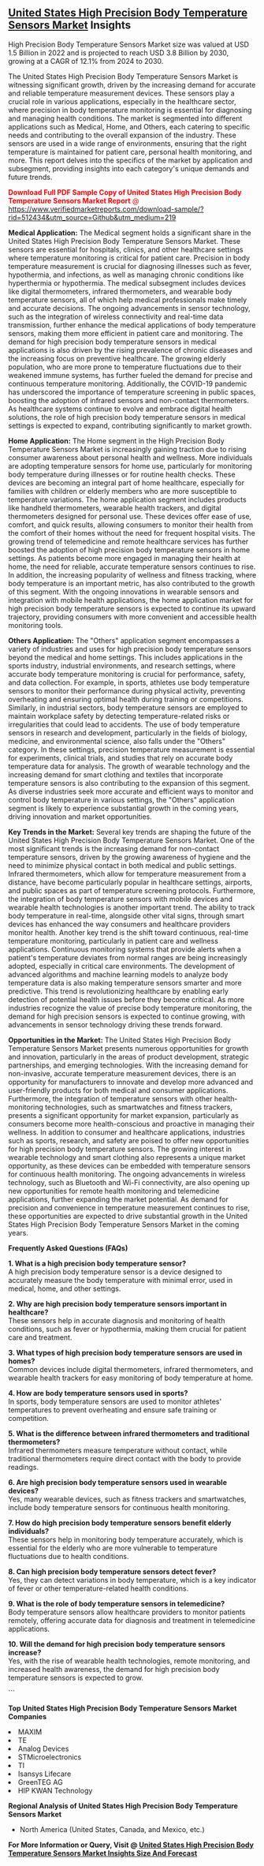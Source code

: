 <h2><a href="https://www.verifiedmarketreports.com/download-sample/?rid=512434&amp;utm_source=Github&amp;utm_medium=219" target="_blank">United States High Precision Body Temperature Sensors Market</a> Insights</h2><p>High Precision Body Temperature Sensors Market size was valued at USD 1.5 Billion in 2022 and is projected to reach USD 3.8 Billion by 2030, growing at a CAGR of 12.1% from 2024 to 2030.</p><p> <p>The United States High Precision Body Temperature Sensors Market is witnessing significant growth, driven by the increasing demand for accurate and reliable temperature measurement devices. These sensors play a crucial role in various applications, especially in the healthcare sector, where precision in body temperature monitoring is essential for diagnosing and managing health conditions. The market is segmented into different applications such as Medical, Home, and Others, each catering to specific needs and contributing to the overall expansion of the industry. These sensors are used in a wide range of environments, ensuring that the right temperature is maintained for patient care, personal health monitoring, and more. This report delves into the specifics of the market by application and subsegment, providing insights into each category's unique demands and future trends. <p><span class=""><span style="color: #ff0000;"><strong>Download Full PDF Sample Copy of United States High Precision Body Temperature Sensors Market Report</strong> @ </span><a href="https://www.verifiedmarketreports.com/download-sample/?rid=512434&amp;utm_source=Github&amp;utm_medium=219" target="_blank">https://www.verifiedmarketreports.com/download-sample/?rid=512434&amp;utm_source=Github&amp;utm_medium=219</a></span></p></p> <p><strong>Medical Application:</strong> The Medical segment holds a significant share in the United States High Precision Body Temperature Sensors Market. These sensors are essential for hospitals, clinics, and other healthcare settings where temperature monitoring is critical for patient care. Precision in body temperature measurement is crucial for diagnosing illnesses such as fever, hypothermia, and infections, as well as managing chronic conditions like hyperthermia or hypothermia. The medical subsegment includes devices like digital thermometers, infrared thermometers, and wearable body temperature sensors, all of which help medical professionals make timely and accurate decisions. The ongoing advancements in sensor technology, such as the integration of wireless connectivity and real-time data transmission, further enhance the medical applications of body temperature sensors, making them more efficient in patient care and monitoring. The demand for high precision body temperature sensors in medical applications is also driven by the rising prevalence of chronic diseases and the increasing focus on preventive healthcare. The growing elderly population, who are more prone to temperature fluctuations due to their weakened immune systems, has further fueled the demand for precise and continuous temperature monitoring. Additionally, the COVID-19 pandemic has underscored the importance of temperature screening in public spaces, boosting the adoption of infrared sensors and non-contact thermometers. As healthcare systems continue to evolve and embrace digital health solutions, the role of high precision body temperature sensors in medical settings is expected to expand, contributing significantly to market growth.</p> <p><strong>Home Application:</strong> The Home segment in the High Precision Body Temperature Sensors Market is increasingly gaining traction due to rising consumer awareness about personal health and wellness. More individuals are adopting temperature sensors for home use, particularly for monitoring body temperature during illnesses or for routine health checks. These devices are becoming an integral part of home healthcare, especially for families with children or elderly members who are more susceptible to temperature variations. The home application segment includes products like handheld thermometers, wearable health trackers, and digital thermometers designed for personal use. These devices offer ease of use, comfort, and quick results, allowing consumers to monitor their health from the comfort of their homes without the need for frequent hospital visits. The growing trend of telemedicine and remote healthcare services has further boosted the adoption of high precision body temperature sensors in home settings. As patients become more engaged in managing their health at home, the need for reliable, accurate temperature sensors continues to rise. In addition, the increasing popularity of wellness and fitness tracking, where body temperature is an important metric, has also contributed to the growth of this segment. With the ongoing innovations in wearable sensors and integration with mobile health applications, the home application market for high precision body temperature sensors is expected to continue its upward trajectory, providing consumers with more convenient and accessible health monitoring tools.</p> <p><strong>Others Application:</strong> The "Others" application segment encompasses a variety of industries and uses for high precision body temperature sensors beyond the medical and home settings. This includes applications in the sports industry, industrial environments, and research settings, where accurate body temperature monitoring is crucial for performance, safety, and data collection. For example, in sports, athletes use body temperature sensors to monitor their performance during physical activity, preventing overheating and ensuring optimal health during training or competitions. Similarly, in industrial sectors, body temperature sensors are employed to maintain workplace safety by detecting temperature-related risks or irregularities that could lead to accidents. The use of body temperature sensors in research and development, particularly in the fields of biology, medicine, and environmental science, also falls under the "Others" category. In these settings, precision temperature measurement is essential for experiments, clinical trials, and studies that rely on accurate body temperature data for analysis. The growth of wearable technology and the increasing demand for smart clothing and textiles that incorporate temperature sensors is also contributing to the expansion of this segment. As diverse industries seek more accurate and efficient ways to monitor and control body temperature in various settings, the "Others" application segment is likely to experience substantial growth in the coming years, driving innovation and market opportunities.</p> <p><strong>Key Trends in the Market:</strong> Several key trends are shaping the future of the United States High Precision Body Temperature Sensors Market. One of the most significant trends is the increasing demand for non-contact temperature sensors, driven by the growing awareness of hygiene and the need to minimize physical contact in both medical and public settings. Infrared thermometers, which allow for temperature measurement from a distance, have become particularly popular in healthcare settings, airports, and public spaces as part of temperature screening protocols. Furthermore, the integration of body temperature sensors with mobile devices and wearable health technologies is another important trend. The ability to track body temperature in real-time, alongside other vital signs, through smart devices has enhanced the way consumers and healthcare providers monitor health. Another key trend is the shift toward continuous, real-time temperature monitoring, particularly in patient care and wellness applications. Continuous monitoring systems that provide alerts when a patient's temperature deviates from normal ranges are being increasingly adopted, especially in critical care environments. The development of advanced algorithms and machine learning models to analyze body temperature data is also making temperature sensors smarter and more predictive. This trend is revolutionizing healthcare by enabling early detection of potential health issues before they become critical. As more industries recognize the value of precise body temperature monitoring, the demand for high precision sensors is expected to continue growing, with advancements in sensor technology driving these trends forward.</p> <p><strong>Opportunities in the Market:</strong> The United States High Precision Body Temperature Sensors Market presents numerous opportunities for growth and innovation, particularly in the areas of product development, strategic partnerships, and emerging technologies. With the increasing demand for non-invasive, accurate temperature measurement devices, there is an opportunity for manufacturers to innovate and develop more advanced and user-friendly products for both medical and consumer applications. Furthermore, the integration of temperature sensors with other health-monitoring technologies, such as smartwatches and fitness trackers, presents a significant opportunity for market expansion, particularly as consumers become more health-conscious and proactive in managing their wellness. In addition to consumer and healthcare applications, industries such as sports, research, and safety are poised to offer new opportunities for high precision body temperature sensors. The growing interest in wearable technology and smart clothing also represents a unique market opportunity, as these devices can be embedded with temperature sensors for continuous health monitoring. The ongoing advancements in wireless technology, such as Bluetooth and Wi-Fi connectivity, are also opening up new opportunities for remote health monitoring and telemedicine applications, further expanding the market potential. As demand for precision and convenience in temperature measurement continues to rise, these opportunities are expected to drive substantial growth in the United States High Precision Body Temperature Sensors Market in the coming years.</p> <p><strong>Frequently Asked Questions (FAQs)</strong></p> <p><strong>1. What is a high precision body temperature sensor?</strong><br> A high precision body temperature sensor is a device designed to accurately measure the body temperature with minimal error, used in medical, home, and other settings.</p> <p><strong>2. Why are high precision body temperature sensors important in healthcare?</strong><br> These sensors help in accurate diagnosis and monitoring of health conditions, such as fever or hypothermia, making them crucial for patient care and treatment.</p> <p><strong>3. What types of high precision body temperature sensors are used in homes?</strong><br> Common devices include digital thermometers, infrared thermometers, and wearable health trackers for easy monitoring of body temperature at home.</p> <p><strong>4. How are body temperature sensors used in sports?</strong><br> In sports, body temperature sensors are used to monitor athletes' temperatures to prevent overheating and ensure safe training or competition.</p> <p><strong>5. What is the difference between infrared thermometers and traditional thermometers?</strong><br> Infrared thermometers measure temperature without contact, while traditional thermometers require direct contact with the body to provide readings.</p> <p><strong>6. Are high precision body temperature sensors used in wearable devices?</strong><br> Yes, many wearable devices, such as fitness trackers and smartwatches, include body temperature sensors for continuous health monitoring.</p> <p><strong>7. How do high precision body temperature sensors benefit elderly individuals?</strong><br> These sensors help in monitoring body temperature accurately, which is essential for the elderly who are more vulnerable to temperature fluctuations due to health conditions.</p> <p><strong>8. Can high precision body temperature sensors detect fever?</strong><br> Yes, they can detect variations in body temperature, which is a key indicator of fever or other temperature-related health conditions.</p> <p><strong>9. What is the role of body temperature sensors in telemedicine?</strong><br> Body temperature sensors allow healthcare providers to monitor patients remotely, offering accurate data for diagnosis and treatment in telemedicine applications.</p> <p><strong>10. Will the demand for high precision body temperature sensors increase?</strong><br> Yes, with the rise of wearable health technologies, remote monitoring, and increased health awareness, the demand for high precision body temperature sensors is expected to grow.</p> ```</p><p><strong>Top United States High Precision Body Temperature Sensors Market Companies</strong></p><div data-test-id=""><p><li>MAXIM</li><li> TE</li><li> Analog Devices</li><li> STMicroelectronics</li><li> TI</li><li> Isansys Lifecare</li><li> GreenTEG AG</li><li> HIP KWAN Technology</li></p><div><strong>Regional Analysis of&nbsp;United States High Precision Body Temperature Sensors Market</strong></div><ul><li dir="ltr"><p dir="ltr">North America&nbsp;(United States, Canada, and Mexico, etc.)</p></li></ul><p><strong>For More Information or Query, Visit @&nbsp;</strong><strong><a href="https://www.verifiedmarketreports.com/product/high-precision-body-temperature-sensors-market/?utm_source=Github&amp;utm_medium=219" target="_blank">United States High Precision Body Temperature Sensors Market Insights Size And Forecast</a></strong></p></div>
